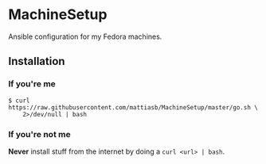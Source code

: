 # MachineSetup #

Ansible configuration for my Fedora machines.

## Installation

### If you're me

```shell
$ curl https://raw.githubusercontent.com/mattiasb/MachineSetup/master/go.sh \
    2>/dev/null | bash
```

### If you're not me

**Never** install stuff from the internet by doing a `curl <url> | bash`.
